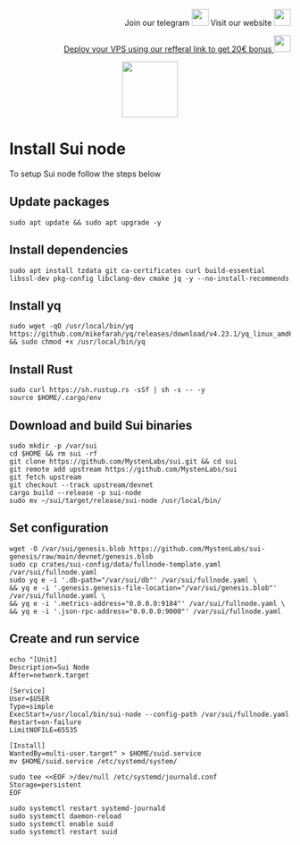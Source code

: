 <p style="font-size:14px" align="right">
Join our telegram <a href="https://t.me/kjnotes" target="_blank"><img src="https://user-images.githubusercontent.com/50621007/168689534-796f181e-3e4c-43a5-8183-9888fc92cfa7.png" width="30"/></a>
Visit our website <a href="https://kjnodes.com/" target="_blank"><img src="https://user-images.githubusercontent.com/50621007/168689709-7e537ca6-b6b8-4adc-9bd0-186ea4ea4aed.png" width="30"/></a>
</p>

<p style="font-size:14px" align="right">
<a href="https://hetzner.cloud/?ref=y8pQKS2nNy7i" target="_blank">Deploy your VPS using our refferal link to get 20€ bonus <img src="https://user-images.githubusercontent.com/50621007/174612278-11716b2a-d662-487e-8085-3686278dd869.png" width="30"/></a>
</p>

<p align="center">
  <img height="100" height="auto" src="https://user-images.githubusercontent.com/50621007/174559198-c1f612e5-bba2-4817-95a8-8a3c3659a2aa.png">
</p>

# Install Sui node
To setup Sui node follow the steps below

## Update packages
```
sudo apt update && sudo apt upgrade -y
```

## Install dependencies
```
sudo apt install tzdata git ca-certificates curl build-essential libssl-dev pkg-config libclang-dev cmake jq -y --no-install-recommends
```

## Install yq
```
sudo wget -qO /usr/local/bin/yq https://github.com/mikefarah/yq/releases/download/v4.23.1/yq_linux_amd64 && sudo chmod +x /usr/local/bin/yq
```

## Install Rust
```
sudo curl https://sh.rustup.rs -sSf | sh -s -- -y
source $HOME/.cargo/env
```

## Download and build Sui binaries
```
sudo mkdir -p /var/sui
cd $HOME && rm sui -rf
git clone https://github.com/MystenLabs/sui.git && cd sui
git remote add upstream https://github.com/MystenLabs/sui
git fetch upstream
git checkout --track upstream/devnet
cargo build --release -p sui-node
sudo mv ~/sui/target/release/sui-node /usr/local/bin/
```

## Set configuration
```
wget -O /var/sui/genesis.blob https://github.com/MystenLabs/sui-genesis/raw/main/devnet/genesis.blob
sudo cp crates/sui-config/data/fullnode-template.yaml /var/sui/fullnode.yaml
sudo yq e -i '.db-path="/var/sui/db"' /var/sui/fullnode.yaml \
&& yq e -i '.genesis.genesis-file-location="/var/sui/genesis.blob"' /var/sui/fullnode.yaml \
&& yq e -i '.metrics-address="0.0.0.0:9184"' /var/sui/fullnode.yaml \
&& yq e -i '.json-rpc-address="0.0.0.0:9000"' /var/sui/fullnode.yaml
```

## Create and run service
```
echo "[Unit]
Description=Sui Node
After=network.target

[Service]
User=$USER
Type=simple
ExecStart=/usr/local/bin/sui-node --config-path /var/sui/fullnode.yaml
Restart=on-failure
LimitNOFILE=65535

[Install]
WantedBy=multi-user.target" > $HOME/suid.service
mv $HOME/suid.service /etc/systemd/system/

sudo tee <<EOF >/dev/null /etc/systemd/journald.conf
Storage=persistent
EOF

sudo systemctl restart systemd-journald
sudo systemctl daemon-reload
sudo systemctl enable suid
sudo systemctl restart suid
```
